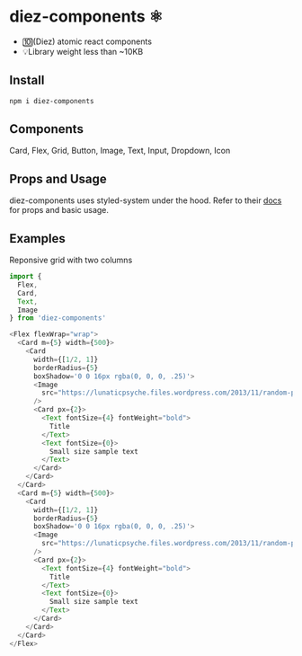 # diez-components ⚛
- 🔟(Diez) atomic react components
- 💡Library weight less than ~10KB
## Install
```bash
npm i diez-components
```
## Components
Card, Flex, Grid, Button, Image, Text, Input, Dropdown, Icon
## Props and Usage
diez-components uses styled-system under the hood. Refer to their [docs](https://styled-system.com/api) for props and basic usage.
## Examples
Reponsive grid with two columns
```js
import {
  Flex,
  Card,
  Text,
  Image
} from 'diez-components'

<Flex flexWrap="wrap">
  <Card m={5} width={500}>
    <Card
      width={[1/2, 1]}
      borderRadius={5}
      boxShadow='0 0 16px rgba(0, 0, 0, .25)'>
      <Image
        src="https://lunaticpsyche.files.wordpress.com/2013/11/random-pic-01.jpg"
      />
      <Card px={2}>
        <Text fontSize={4} fontWeight="bold">
          Title
        </Text>
        <Text fontSize={0}>
          Small size sample text
        </Text>
      </Card>
    </Card>
  </Card>
  <Card m={5} width={500}>
    <Card
      width={[1/2, 1]}
      borderRadius={5}
      boxShadow='0 0 16px rgba(0, 0, 0, .25)'>
      <Image
        src="https://lunaticpsyche.files.wordpress.com/2013/11/random-pic-01.jpg"
      />
      <Card px={2}>
        <Text fontSize={4} fontWeight="bold">
          Title
        </Text>
        <Text fontSize={0}>
          Small size sample text
        </Text>
      </Card>
    </Card>
  </Card>
</Flex>
```
